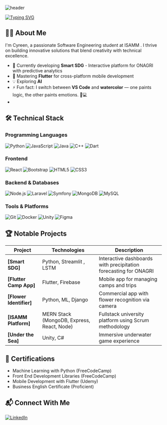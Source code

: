 <!-- Animated Wave Header -->
![header](https://capsule-render.vercel.app/api?type=waving&color=timeAuto&height=300&section=header&text=✨Hi%20EveryOne!&fontSize=90)

<!-- Typing Animation -->
[![Typing SVG](https://readme-typing-svg.herokuapp.com?font=Fira+Code&pause=1000&color=FF7F50&width=435&lines=Software+Engineering+Student;Full+Stack+Developer;Machine+Learning+Enthusiast)](https://git.io/typing-svg)

## 👩‍💻 About Me

I'm Cyreen, a passionate Software Engineering student at ISAMM . I thrive on building innovative solutions that blend creativity with technical excellence.

- 🔭 Currently developing **Smart SDG** - Interactive platform for ONAGRI with predictive analytics
- 🌱 Mastering **Flutter** for cross-platform mobile development
- 💡 Exploring **AI**
- ⚡ Fun fact: I switch between **VS Code** and **watercolor** — one paints logic, the other paints emotions. 🎨💻
- 
## 🛠️ Technical Stack

### Programming Languages
![Python](https://img.shields.io/badge/-Python-3776AB?style=flat-square&logo=python&logoColor=white)
![JavaScript](https://img.shields.io/badge/-JavaScript-F7DF1E?style=flat-square&logo=javascript&logoColor=black)
![Java](https://img.shields.io/badge/-Java-007396?style=flat-square&logo=java&logoColor=white)
![C++](https://img.shields.io/badge/-C++-00599C?style=flat-square&logo=c%2B%2B&logoColor=white)
![Dart](https://img.shields.io/badge/-Dart-0175C2?style=flat-square&logo=dart&logoColor=white)

### Frontend
![React](https://img.shields.io/badge/-React-61DAFB?style=flat-square&logo=react&logoColor=black)
![Bootstrap](https://img.shields.io/badge/-Bootstrap-7952B3?style=flat-square&logo=bootstrap&logoColor=white)
![HTML5](https://img.shields.io/badge/-HTML5-E34F26?style=flat-square&logo=html5&logoColor=white)
![CSS3](https://img.shields.io/badge/-CSS3-1572B6?style=flat-square&logo=css3&logoColor=white)

### Backend & Databases
![Node.js](https://img.shields.io/badge/-Node.js-339933?style=flat-square&logo=node.js&logoColor=white)
![Laravel](https://img.shields.io/badge/-Laravel-FF2D20?style=flat-square&logo=laravel&logoColor=white)
![Symfony](https://img.shields.io/badge/-Symfony-000000?style=flat-square&logo=symfony&logoColor=white)
![MongoDB](https://img.shields.io/badge/-MongoDB-47A248?style=flat-square&logo=mongodb&logoColor=white)
![MySQL](https://img.shields.io/badge/-MySQL-4479A1?style=flat-square&logo=mysql&logoColor=white)

### Tools & Platforms
![Git](https://img.shields.io/badge/-Git-F05032?style=flat-square&logo=git&logoColor=white)
![Docker](https://img.shields.io/badge/-Docker-2496ED?style=flat-square&logo=docker&logoColor=white)
![Unity](https://img.shields.io/badge/-Unity-000000?style=flat-square&logo=unity&logoColor=white)
![Figma](https://img.shields.io/badge/-Figma-F24E1E?style=flat-square&logo=figma&logoColor=white)

## 🏆 Notable Projects

| Project | Technologies | Description |
|---------|--------------|-------------|
| **[Smart SDG]** | Python, Streamlit , LSTM | Interactive dashboards with precipitation forecasting for ONAGRI |
| **[Flutter Camp App]** | Flutter, Firebase | Mobile app for managing camps and trips |
| **[Flower Identifier]** | Python, ML, Django | Commercial app with flower recognition via camera |
| **[ISAMM Platform]** | MERN Stack (MongoDB, Express, React, Node) | Fullstack university platform using Scrum methodology |
| **[Under the Sea]** | Unity, C# | Immersive underwater game experience |

## 🏅 Certifications
- Machine Learning with Python (FreeCodeCamp)
- Front End Development Libraries (FreeCodeCamp)
- Mobile Development with Flutter (Udemy)
- Business English Certificate (Proficient)

## 📬 Connect With Me
[![LinkedIn](https://img.shields.io/badge/-LinkedIn-0077B5?style=for-the-badge&logo=linkedin&logoColor=white)](www.linkedin.com/in/syreen-berrbibe)



